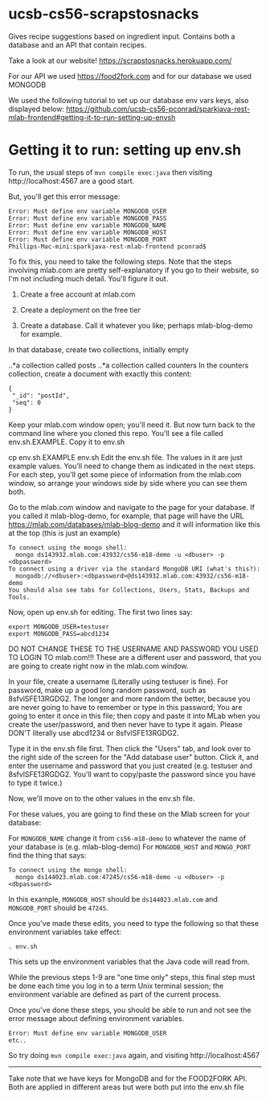 # ucsb-cs56-scrapstosnacks

Gives recipe suggestions based on ingredient input.
Contains both a database and an API that contain recipes.

Take a look at our website!
https://scrapstosnacks.herokuapp.com/



For our API we used https://food2fork.com 
and for our database we used MONGODB


We used the following tutorial to set up our database env vars keys, also displayed below:
https://github.com/ucsb-cs56-pconrad/sparkjava-rest-mlab-frontend#getting-it-to-run-setting-up-envsh

# Getting it to run: setting up env.sh

To run, the usual steps of `mvn compile exec:java` then visiting http://localhost:4567 are a good start.

But, you'll get this error message:
```
Error: Must define env variable MONGODB_USER
Error: Must define env variable MONGODB_PASS
Error: Must define env variable MONGODB_NAME
Error: Must define env variable MONGODB_HOST
Error: Must define env variable MONGODB_PORT
Phillips-Mac-mini:sparkjava-rest-mlab-frontend pconrad$ 
```

To fix this, you need to take the following steps. Note that the steps involving mlab.com are pretty self-explanatory if you go to their website, so I'm not including much detail. You'll figure it out.

1. Create a free account at mlab.com

2. Create a deployment on the free tier

3. Create a database. Call it whatever you like; perhaps mlab-blog-demo for example.

In that database, create two collections, initially empty

..*a collection called posts
..*a collection called counters
In the counters collection, create a document with exactly this content:
```
{
 "_id": "postId",
 "seq": 0
}
```
Keep your mlab.com window open; you'll need it. But now turn back to the command line where you cloned this repo. You'll see a file called env.sh.EXAMPLE. Copy it to env.sh

cp env.sh.EXAMPLE env.sh
Edit the env.sh file. The values in it are just example values. You'll need to change them as indicated in the next steps. For each step, you'll get some piece of information from the mlab.com window, so arrange your windows side by side where you can see them both.

Go to the mlab.com window and navigate to the page for your database. If you called it mlab-blog-demo, for example, that page will have the URL https://mlab.com/databases/mlab-blog-demo and it will information like this at the top (this is just an example)

```
To connect using the mongo shell:
  mongo ds143932.mlab.com:43932/cs56-m18-demo -u <dbuser> -p <dbpassword>
To connect using a driver via the standard MongoDB URI (what's this?):
  mongodb://<dbuser>:<dbpassword>@ds143932.mlab.com:43932/cs56-m18-demo
You should also see tabs for Collections, Users, Stats, Backups and Tools.
```

Now, open up env.sh for editing. The first two lines say:

```
export MONGODB_USER=testuser
export MONGODB_PASS=abcd1234
```

DO NOT CHANGE THESE TO THE USERNAME AND PASSWORD YOU USED TO LOGIN TO mlab.com!!! These are a different user and password, that you are going to create right now in the mlab.com window.

In your file, create a username (Literally using testuser is fine). For password, make up a good long random password, such as 8sfvlSFE13RGDG2. The longer and more random the better, because you are never going to have to remember or type in this password; You are going to enter it once in this file; then copy and paste it into MLab when you create the user/password, and then never have to type it again. Please DON'T literally use abcd1234 or 8sfvlSFE13RGDG2.

Type it in the env.sh file first. Then click the "Users" tab, and look over to the right side of the screen for the "Add database user" button. Click it, and enter the username and password that you just created (e.g. testuser and 8sfvlSFE13RGDG2. You'll want to copy/paste the password since you have to type it twice.)

Now, we'll move on to the other values in the env.sh file.

For these values, you are going to find these on the Mlab screen for your database:

For `MONGODB_NAME` change it from `cs56-m18-demo` to whatever the name of your database is (e.g. mlab-blog-demo)
For `MONGODB_HOST` and `MONGO_PORT` find the thing that says:

```
To connect using the mongo shell:
  mongo ds144023.mlab.com:47245/cs56-m18-demo -u <dbuser> -p <dbpassword>
```
In this example, `MONGODB_HOST` should be `ds144023.mlab.com` and `MONGODB_PORT` should be `47245`.


Once you've made these edits, you need to type the following so that these environment variables take effect:

```
. env.sh
```
This sets up the environment variables that the Java code will read from.

While the previous steps 1-9 are "one time only" steps, this final step must be done each time you log in to a term Unix terminal session; the environment variable are defined as part of the current process.

Once you've done these steps, you should be able to run and not see the error message about defining environment variables.

```
Error: Must define env variable MONGODB_USER
etc..
```
So try doing `mvn compile exec:java` again, and visiting http://localhost:4567


---



Take note that we have keys for MongoDB and for the FOOD2FORK API. 
Both are applied in different areas but were both put into the env.sh file
